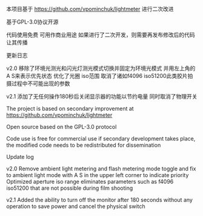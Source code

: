 本项目基于 https://github.com/vpominchuk/lightmeter 进行二次改进

基于GPL-3.0协议开源

代码使用免费 可用作商业用途 如果进行了二次开发，则需要再发布修改后的代码让其传播

更新日志

v2.0 
    移除了环境光测光和闪光灯测光模式切换并固定为环境光模式 并用左上角的A S来表示优先状态
优化了光圈 iso范围 取消了诸如f4096 iso51200此类胶片拍摄过程中不可能出现的参数
    
v2.1
    添加了无任何操作180秒后关闭显示器的功能以节约电量 同时取消了物理开关

The project is based on secondary improvement at https://github.com/vpominchuk/lightmeter

Open source based on the GPL-3.0 protocol

Code use is free for commercial use if secondary development takes place, the modified code needs to be redistributed for dissemination

Update log

v2.0
Remove ambient light metering and flash metering mode toggle and fix to ambient light mode with A S in the upper left corner to indicate priority
Optimized aperture iso range eliminates parameters such as f4096 iso51200 that are not possible during film shooting

v2.1
Added the ability to turn off the monitor after 180 seconds without any operation to save power and cancel the physical switch
